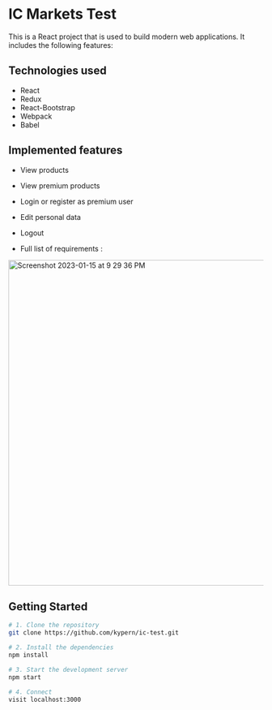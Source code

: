 # IC Markets Test

This is a React project that is used to build modern web applications. It includes the following features:

## Technologies used
- React
- Redux
- React-Bootstrap
- Webpack
- Babel

## Implemented features 
- View products
- View premium products
- Login or register as premium user
- Edit personal data
- Logout

- Full list of requirements :
<img width="642" alt="Screenshot 2023-01-15 at 9 29 36 PM" src="https://user-images.githubusercontent.com/79104505/212563499-ece15220-4c9a-4283-8112-1fc5edb68b84.png">


## Getting Started

```bash
# 1. Clone the repository
git clone https://github.com/kypern/ic-test.git

# 2. Install the dependencies
npm install

# 3. Start the development server
npm start

# 4. Connect
visit localhost:3000
